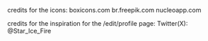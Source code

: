 credits for the icons: 
    boxicons.com
    br.freepik.com
    nucleoapp.com

credits for the inspiration for the /edit/profile page:
    Twitter(X): @Star_Ice_Fire
